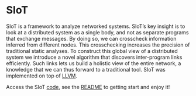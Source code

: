 # SIoT #
SIoT is a framework to analyze networked systems. SIoT’s
key insight is to look at a distributed system as a single body, and
not as separate programs that exchange messages. By doing so,
we can crosscheck information inferred from different nodes. This
crosschecking increases the precision of traditional static analyses.
To construct this global view of a distributed system we introduce a
novel algorithm that discovers inter-program links efficiently. Such
links lets us build a holistic view of the entire network, a knowledge
that we can thus forward to a traditional tool. SIoT was implemented
on top of [LLVM](http://llvm.org/).

Access the SIoT [code](https://code.google.com/p/ecosoc/source/checkout?repo=siot), see the [README](https://code.google.com/p/ecosoc/source/browse/README?repo=siot) to getting start and enjoy it!